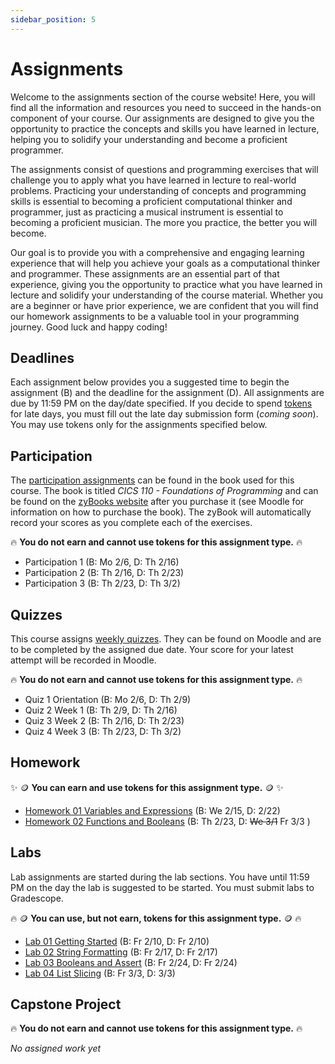 ```yaml
---
sidebar_position: 5
---
```


# Assignments

Welcome to the assignments section of the course website! Here, you will find all the information and resources you need to succeed in the hands-on component of your course. Our assignments are designed to give you the opportunity to practice the concepts and skills you have learned in lecture, helping you to solidify your understanding and become a proficient programmer.

The assignments consist of questions and programming exercises that will challenge you to apply what you have learned in lecture to real-world problems. Practicing your understanding of concepts and programming skills is essential to becoming a proficient computational thinker and programmer, just as practicing a musical instrument is essential to becoming a proficient musician. The more you practice, the better you will become.

Our goal is to provide you with a comprehensive and engaging learning experience that will help you achieve your goals as a computational thinker and programmer. These assignments are an essential part of that experience, giving you the opportunity to practice what you have learned in lecture and solidify your understanding of the course material. Whether you are a beginner or have prior experience, we are confident that you will find our homework assignments to be a valuable tool in your programming journey. Good luck and happy coding!

## Deadlines

Each assignment below provides you a suggested time to begin the assignment (B) and the deadline for the assignment (D). All assignments are due by 11:59 PM on the day/date specified. If you decide to spend [tokens](/main/information/syllabus#submission-currency-) for late days, you must fill out the late day submission form (*coming soon*). You may use tokens only for the assignments specified below.

## Participation

The [participation assignments](/main/information/syllabus#participation) can be found in the book used for this course. The book is titled *CICS 110 - Foundations of Programming* and can be found on the [zyBooks website](https://learn.zybooks.com/) after you purchase it (see Moodle for information on how to purchase the book). The zyBook will automatically record your scores as you complete each of the exercises.

🔥 **You do not earn and cannot use tokens for this assignment type.** 🔥

- Participation 1 (B: Mo 2/6, D: Th 2/16)
- Participation 2 (B: Th 2/16, D: Th 2/23)
- Participation 3 (B: Th 2/23, D: Th 3/2)

## Quizzes

This course assigns [weekly quizzes](/main/information/syllabus#quizzes). They can be found on Moodle and are to be completed by the assigned due date. Your score for your latest attempt will be recorded in Moodle.

🔥 **You do not earn and cannot use tokens for this assignment type.** 🔥

- Quiz 1 Orientation (B: Mo 2/6, D: Th 2/9)
- Quiz 2 Week 1 (B: Th 2/9, D: Th 2/16)
- Quiz 3 Week 2 (B: Th 2/16, D: Th 2/23)
- Quiz 4 Week 3 (B: Th 2/23, D: Th 3/2)

## Homework

✨ 🪙 **You can earn and use tokens for this assignment type.** 🪙 ✨

- [Homework 01 Variables and Expressions](/main/assignments/variables-expressions) (B: We 2/15, D: 2/22)
- [Homework 02 Functions and Booleans](/main/assignments/functions-booleans) (B: Th 2/23, D: ~~We 3/1~~ Fr 3/3 )

## Labs

Lab assignments are started during the lab sections. You have until 11:59 PM on the day the lab is suggested to be started. You must submit labs to Gradescope.

🔥 🪙 **You can use, but not earn, tokens for this assignment type.** 🪙 🔥

- [Lab 01 Getting Started](/main/labs/python-setup) (B: Fr 2/10, D: Fr 2/10)
- [Lab 02 String Formatting](/main/labs/string-formatting) (B: Fr 2/17, D: Fr 2/17)
- [Lab 03 Booleans and Assert](/main/labs/assert) (B: Fr 2/24, D: Fr 2/24)
- [Lab 04 List Slicing](/main/labs/collections) (B: Fr 3/3, D: 3/3)

## Capstone Project

🔥 **You do not earn and cannot use tokens for this assignment type.** 🔥

*No assigned work yet*
